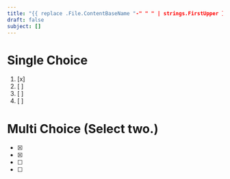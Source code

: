 ```yaml
---
title: "{{ replace .File.ContentBaseName "-" " " | strings.FirstUpper }}"
draft: false
subject: []
---
```


# Single Choice 
> 
1. [x]
1. [ ] 
1. [ ] 
1. [ ] 

# Multi Choice (Select two.)
> 
- [x] 
- [x] 
- [ ] 
- [ ] 

